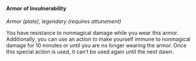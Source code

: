 #### Armor of Invulnerability
<!-- markdownlint-disable link-image-reference-definitions -->
[_metadata_:item_name]:- "Armor of Invulnerability"
[_metadata_:item_type]:- "Armor"
[_metadata_:armor_type]:- "plate"
[_metadata_:armor_modification]:- "true"
[_metadata_:ac_modifier]:- "depends on armor type"
[_metadata_:item_is_worn]:- "true"
[_metadata_:item_is_worn_body_part]:- "same as base armor"
[_metadata_:item_rarity]:- "legendary"
[_metadata_:item_cursed]:- "false"
[_metadata_:requires_attunement]:- "true"
[_metadata_:requires_attunement_by_alignment]:- "any"
[_metadata_:requires_attunement_by_ancestry]:- "any"
[_metadata_:requires_attunement_by_class]:- "any"
[_metadata_:requires_attunement_by_spellcaster]:- "false"
[_metadata_:added_resistances]:- "nonmagical damage"
[_metadata_:added_conditional_immunities]:- "nonmagical damage"
[_metadata_:adds_action]:- "true"
[_metadata_:charges]:- "1"
[_metadata_:charge_reset]:- "dawn"
<!-- markdownlint-disable-next-line no-emphasis-as-heading -->
_Armor (plate), legendary (requires attunement)_

You have resistance to nonmagical damage while you wear this armor.
Additionally, you can use an action to make yourself immune to nonmagical damage for 10 minutes or until you are no longer wearing the armor.
Once this special action is used, it can’t be used again until the next dawn.
